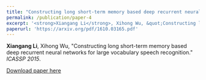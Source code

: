 ```yaml
---
title: "Constructing long short-term memory based deep recurrent neural networks for large vocabulary speech recognition"
permalink: /publication/paper-4
excerpt: '<strong>Xiangang Li</strong>, Xihong Wu, &quot;Constructing long short-term memory based deep recurrent neural networks for large vocabulary speech recognition.&quot; <i>ICASSP 2015</i>.'
paperurl: 'https://arxiv.org/pdf/1610.03165.pdf'
---
```

<strong>Xiangang Li</strong>, Xihong Wu, "Constructing long short-term memory based deep recurrent neural networks for large vocabulary speech recognition." <i>ICASSP 2015</i>.

[Download paper here](https://arxiv.org/pdf/1610.03165.pdf)
